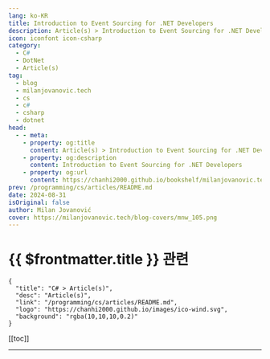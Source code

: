 ```yaml
---
lang: ko-KR
title: Introduction to Event Sourcing for .NET Developers
description: Article(s) > Introduction to Event Sourcing for .NET Developers
icon: iconfont icon-csharp
category: 
  - C#
  - DotNet
  - Article(s)
tag: 
  - blog
  - milanjovanovic.tech
  - cs
  - c#
  - csharp
  - dotnet
head:
  - - meta:
    - property: og:title
      content: Article(s) > Introduction to Event Sourcing for .NET Developers
    - property: og:description
      content: Introduction to Event Sourcing for .NET Developers
    - property: og:url
      content: https://chanhi2000.github.io/bookshelf/milanjovanovic.tech/introduction-to-event-sourcing-for-net-developers.html
prev: /programming/cs/articles/README.md
date: 2024-08-31
isOriginal: false
author: Milan Jovanović
cover: https://milanjovanovic.tech/blog-covers/mnw_105.png
---
```


# {{ $frontmatter.title }} 관련

```component VPCard
{
  "title": "C# > Article(s)",
  "desc": "Article(s)",
  "link": "/programming/cs/articles/README.md",
  "logo": "https://chanhi2000.github.io/images/ico-wind.svg",
  "background": "rgba(10,10,10,0.2)"
}
```

[[toc]]

---

<SiteInfo
  name="Introduction to Event Sourcing for .NET Developers"
  desc="Discover event sourcing in .NET through a beginner's eyes. Explore core concepts, benefits, and real-world challenges."
  url="https://milanjovanovic.tech/blog/introduction-to-event-sourcing-for-net-developers/"
  logo="https://milanjovanovic.tech/profile_favicon.png"
  preview="https://milanjovanovic.tech/blog-covers/mnw_105.png"/>

<!-- TODO: 작성 -->

<!-- 
I've been coding in .NET for years, but I never built an event sourced system.
Event sourcing has always intrigued me, though.
The idea of capturing every change and having a complete history of your data - it's fascinating.

So, I decided to dive in.
Not as an expert but as a curious developer.

In this newsletter, I'm sharing my journey into event sourcing.

- What is it really?
- Why does it matter?
- And how might it change the way we think about our .NET apps?

We'll look at the core concepts of event sourcing, potential benefits, and even some practical examples.

---

## What is Event Sourcing?

> Event Sourcing is an architectural design pattern where changes that occur in a domain are immutably stored as events in an append-only log.

*— <a href="https://eventstore.com/event-sourcing" target="_blank">Event Store</a>*

When I first encountered event sourcing, it seemed complex.
But stripped down, it's a surprisingly simple idea: store changes, not just the current state.

Think of a bank account or wallet.
Normally, we'd just save the balance.
With event sourcing, we record every deposit and withdrawal.
The balance is then calculated from these events.

This diagram illustrates the difference:

![Event sourcing comparison to traditional data storage.](https://milanjovanovic.tech/blogs/mnw_105/event_sourcing.png?imwidth=3840)

This shift from storing state to storing events is the essence of event sourcing.
It's like keeping a detailed diary of your application's data rather than just a snapshot.
It's not just about where you are but how you got there.
For me, this was a lightbulb moment.

---

## Why Use Event Sourcing?

As I dug deeper into event sourcing, I kept asking myself: "Why would I use this instead of traditional data storage?"

Here's what I've discovered:

- **Full Audit Trail**: Every change is recorded. This is huge for businesses dealing with sensitive data or financial transactions. Imagine being able to trace every step of an order's journey or every modification to a user's account.
- **Debugging Time Machine**: With event sourcing, you can reconstruct the state of your application at any point in time. As a developer, this feels like a superpower. Tracking down bugs becomes less about guesswork and more about replay.
- **Business Insights**: All those stored events? They're a goldmine of data. You can analyze patterns, user behavior, or system performance in ways that might be impossible with just current-state data.
- **Flexibility**: Need to add a new feature that requires historical data? With event sourcing, it's already there. This flexibility could have saved me from many "I wish we had kept that information" moments.

Real-world use cases for event sourcing started to make sense:

- E-commerce platforms leveraging it for order tracking and inventory management.
- Financial systems use it for accurate transaction histories.
- oT applications use it to analyze sensor data over time.

While it's not a silver bullet (what is in programming?), I'm beginning to see why so many developers are excited about event sourcing.
It's not just about storing data; it's about intent and behavior.

---

## Core Concepts And Practical Examples

As I started to implement event sourcing, understanding the core concepts became much easier with a concrete example.
Let's walk through a simple bank account scenario to see how event sourcing works.

### events"><a href="#events">Events

Events are immutable records of something that happened.
In our bank account example, we might have events like `AccountOpened`, `MoneyDeposited`, and `MoneyWithdrawn`.

Here's how we might define these in C#:

```cs
public record AccountOpened(Guid AccountId, DateTime OpenedAt);
public record MoneyDeposited(decimal Amount, DateTime DepositedAt);
public record MoneyWithdrawn(decimal Amount, DateTime WithdrawnAt);
```

<a href="records-anonymous-types-non-destructive-mutation">**Records**</a> are a perfect fit for events, as they are immutable by design.

### State

In event sourcing, the current state is calculated by applying all events in order.

Here's how our `Account` class looks:

```cs
public class Account
{
    public Guid Id { get; private set; }
    public decimal Balance { get; private set; }

    private List<object> _events = new List<object>();

    public Account(Guid id)
    {
        ApplyEvent(new AccountCreated(id));
    }

    public void Deposit(decimal amount)
    {
        ApplyEvent(new MoneyDeposited(amount));
    }

    public void Withdraw(decimal amount)
    {
        if (Balance >= amount)
        {
            ApplyEvent(new MoneyWithdrawn(amount));
        }
        else
        {
            throw new InvalidOperationException("Insufficient funds");
        }
    }

    private void ApplyEvent(object @event)
    {
        _events.Add(@event);

        switch (@event)
        {
            case AccountCreated e:
                Id = e.AccountId;
                Balance = 0;
                break;
            case MoneyDeposited e:
                Balance += e.Amount;
                break;
            case MoneyWithdrawn e:
                Balance -= e.Amount;
                break;
        }
    }
}
```

Notice how the `Account` class maintains its state. Each method (`Deposit`, `Withdraw`) doesn't directly modify the balance. Instead, it creates and applies an event. The `ApplyEvent` method then updates the state based on these events.

### Event Store

In our simple example, we're using a list (`_events`) to store events.
In a real system, we would persist these events in a database.
The key principle remains: events are appended, never modified.

For production systems, there are specialized event sourcing databases like <a href="https://eventstore.com/" target="_blank">EventStoreDB</a>.

There's also <a href="fast-document-database-in-net-with-marten">**Marten**</a>, a .NET library that adds document database and event sourcing capabilities to PostgreSQL.

---

## Putting It All Together

Here's how we might use our event sourced `Account`:

- An action (like depositing money) triggers the creation of an event.
- The event is stored in the event store (in our simple example, it's just added to the `_events` list).
- The event is applied to update the current state of the `Account`.
- We can rebuild the state by replaying all events in order when needed.

```cs
var account = new Account(Guid.NewGuid());
account.Deposit(100);
account.Withdraw(30);
account.Deposit(50);

Console.WriteLine($"Final balance: {account.Balance}"); // Output: Final balance: 120
```

We'd store these events in a database in a real event sourcing system.
This allows us to replay the events on demand to produce the current state.

---

## Challenges and Considerations

Since I started researching event sourcing, I've seen its potential and its hurdles.

Event sourcing itself is a simple idea.
However, the underlying complexity of this approach concerns me.
There's a significant learning curve from event sourcing basics to *applying event sourcing in production*.

It's not just about storing data differently.
It's a fundamental shift in how you model and think about your domain.
This complexity extends to the infrastructure level.
The .NET ecosystem isn't as mature when it comes to event sourcing tools and patterns.

Performance is another consideration that's often overlooked.
While appending events is typically fast, reconstructing the current state from a long history of events can be slow.
Real-world systems often need to implement caching strategies or snapshots to mitigate this.
Event sourcing is also eventually consistent on the read side.

One of the trickiest aspects I've encountered is event schema evolution (event versioning).
As your system grows and changes, so will your events.
Managing these changes without breaking existing event streams is a challenge that requires careful planning and design.
I'm still researching best practices.

---

## In Summary

Event sourcing has a steep learning curve, even for an experienced developer.
It requires a fundamental shift in how you think about data and system design.

If you want to give it a try, start small.
Implement a simple event-sourced system in a side project.
It's the best way to grapple with the concepts hands-on.
As you do, you might find that Domain-Driven Design (DDD) principles align well with event sourcing.

Remember, the goal isn't to use event sourcing everywhere but to understand where it can add value.

If you're ready to explore this topic further, check out <a href="/modular-monolith-architecture">**Modular Monolith Architecture**</a>.
There's an entire chapter on Event-Driven Architecture, which directly complements what you've learned about event sourcing here.

In a future newsletter, we'll explore a more real-world application of event sourcing.

Good luck out there, and I'll see you next week.

-->

